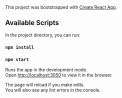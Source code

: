 This project was bootstrapped with [Create React App](https://github.com/facebook/create-react-app).

## Available Scripts

In the project directory, you can run:
### `npm install`

### `npm start`

Runs the app in the development mode.<br>
Open [http://localhost:3050](http://localhost:3050) to view it in the browser.

The page will reload if you make edits.<br>
You will also see any lint errors in the console.
